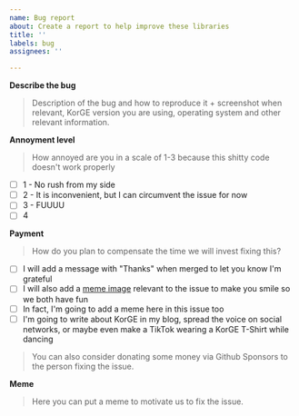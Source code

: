 ```yaml
---
name: Bug report
about: Create a report to help improve these libraries
title: ''
labels: bug
assignees: ''

---
```


**Describe the bug**

> Description of the bug and how to reproduce it + screenshot when relevant, KorGE version you are using, operating system and other relevant information.

**Annoyment level**

> How annoyed are you in a scale of 1-3 because this shitty code doesn't work properly

* [ ] 1 - No rush from my side
* [ ] 2 - It is inconvenient, but I can circumvent the issue for now
* [ ] 3 - FUUUU
* [ ] 4

**Payment**

> How do you plan to compensate the time we will invest fixing this?

* [ ] I will add a message with "Thanks" when merged to let you know I'm grateful
* [ ] I will also add a [meme image](https://imgflip.com/memegenerator) relevant to the issue to make you smile so we both have fun
* [ ] In fact, I'm going to add a meme here in this issue too
* [ ] I'm going to write about KorGE in my blog, spread the voice on social networks, or maybe even make a TikTok wearing a KorGE T-Shirt while dancing

> You can also consider donating some money via Github Sponsors to the person fixing the issue.

**Meme**

> Here you can put a meme to motivate us to fix the issue.
